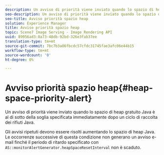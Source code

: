 ```yaml
---
description: Un avviso di priorità viene inviato quando lo spazio di heap gratuito Java è al di sotto della soglia specificata immediatamente dopo un ciclo di raccolta dei rifiuti Java.
seo-description: Un avviso di priorità viene inviato quando lo spazio di heap gratuito Java è al di sotto della soglia specificata immediatamente dopo un ciclo di raccolta dei rifiuti Java.
seo-title: Avviso priorità spazio heap
solution: Experience Manager
title: Avviso priorità spazio heap
topic: Scene7 Image Serving - Image Rendering API
uuid: 89956ad3-8a73-40db-92bd-326e3fab37ee
translation-type: tm+mt
source-git-commit: 7bc7b3a86fbcdc57cfdc31745fae3afc06e44b15
workflow-type: tm+mt
source-wordcount: '0'
ht-degree: 0%

---
```



# Avviso priorità spazio heap{#heap-space-priority-alert}

Un avviso di priorità viene inviato quando lo spazio di heap gratuito Java è al di sotto della soglia specificata immediatamente dopo un ciclo di raccolta dei rifiuti Java.

Gli avvisi ripetuti devono essere risolti aumentando lo spazio di heap Java. Le occorrenze successive di questa condizione non generano un avviso e-mail finché il periodo di ritardo specificato con `AS::monitorAlertGenerator.heapSpaceResetInterval` non è scaduto.

